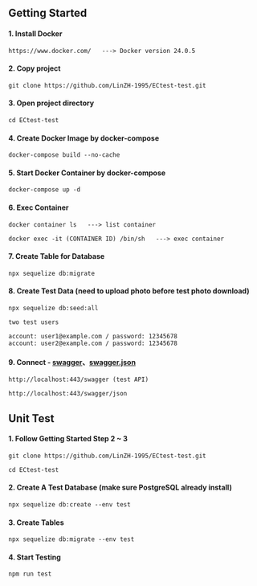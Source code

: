 ## Getting Started
#### 1. Install Docker
```
https://www.docker.com/   ---> Docker version 24.0.5
```
#### 2. Copy project
```
git clone https://github.com/LinZH-1995/ECtest-test.git
```
#### 3. Open project directory
```
cd ECtest-test
```
#### 4. Create Docker Image by docker-compose
```
docker-compose build --no-cache
```
#### 5. Start Docker Container by docker-compose
```
docker-compose up -d
```
#### 6. Exec Container
```
docker container ls   ---> list container
```
```
docker exec -it (CONTAINER ID) /bin/sh   ---> exec container
```
#### 7. Create Table for Database
```
npx sequelize db:migrate
```
#### 8. Create Test Data (need to upload photo before test photo download)
```
npx sequelize db:seed:all
```
```
two test users

account: user1@example.com / password: 12345678
account: user2@example.com / password: 12345678
```
#### 9. Connect - [swagger](http://localhost:443/swagger)、[swagger.json](http://localhost:443/swagger/json)
```
http://localhost:443/swagger (test API)
```
```
http://localhost:443/swagger/json
```

## Unit Test
#### 1. Follow Getting Started Step 2 ~ 3
```
git clone https://github.com/LinZH-1995/ECtest-test.git

cd ECtest-test
```
#### 2. Create A Test Database (make sure PostgreSQL already install)
```
npx sequelize db:create --env test
```
#### 3. Create Tables
```
npx sequelize db:migrate --env test
```
#### 4. Start Testing
```
npm run test
```